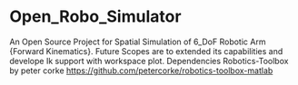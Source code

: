 # Open_Robo_Simulator
An Open Source Project for Spatial Simulation of 6_DoF Robotic Arm {Forward Kinematics}. 
Future Scopes are to extended its capabilities and develope Ik support with workspace plot.
Dependencies Robotics-Toolbox by peter corke https://github.com/petercorke/robotics-toolbox-matlab
